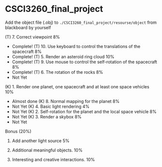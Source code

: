 # CSCI3260_final_project

Add the object file (.obj) to `./CSCI3260_final_project/resourse/object` from blackboard by yourself



(T) 7. Correct viewpoint 8% 
- Complete!
(T) 10. Use keyboard to control the translations of the spacecraft 8% 
- Complete!
(T) 5. Render an asteroid ring cloud 10%
- Complete!
(T) 9. Use mouse to control the self-rotation of the spacecraft 8% 
- Complete!
(T) 6. The rotation of the rocks 8% 
- Not Yet

(K) 1. Render one planet, one spacecraft and at least one space vehicles 10%
- Almost done
(K) 8. Normal mapping for the planet 8%
- Not Yet
(K) 4. Basic light rendering 4%
- Not Yet
(K) 2. Self-rotation for the planet and the local space vehicle 8%
- Not Yet
(K) 3. Render a skybox 8%
- Not Yet


Bonus (20%)

1. Add another light source 5%

2. Additional meaningful objects. 10%

3. Interesting and creative interactions. 10%
